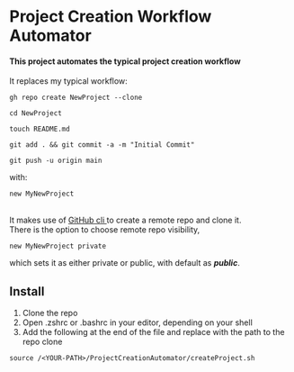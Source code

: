 # Project Creation Workflow Automator

#### This project automates the typical project creation workflow

It replaces my typical workflow:

```
gh repo create NewProject --clone

cd NewProject

touch README.md

git add . && git commit -a -m "Initial Commit"

git push -u origin main
```

with:
```
new MyNewProject
```
\
It makes use of [GitHub cli ](https://cli.github.com/) to create a remote repo and clone it. \
There is the option to choose remote repo visibility,
```
new MyNewProject private
```
which sets it as either private or public, with default as **_public_**.

## Install
1. Clone the repo 
2. Open .zshrc or .bashrc in your editor, depending on your shell
3. Add the following at the end of the file and replace with the path to the repo clone

```
source /<YOUR-PATH>/ProjectCreationAutomator/createProject.sh
```

